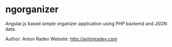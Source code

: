 # ngorganizer
Angular.js based simple organizer application using PHP backend and JSON data.

Author: Anton Radev
Website: http://antonradev.com

